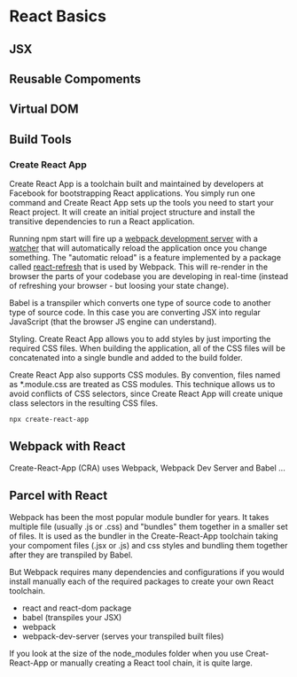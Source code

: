 # React Basics

## JSX


## Reusable Compoments


## Virtual DOM

## Build Tools

### Create React App

Create React App is a toolchain built and maintained by developers at Facebook for bootstrapping React applications. You simply run one command and Create React App sets up the tools you need to start your React project. It will create an initial project structure and install the transitive dependencies to run a React application.

Running npm start will fire up a <a href="https://webpack.js.org/configuration/dev-server/">webpack development server</a> with a <a href="https://webpack.js.org/configuration/watch/#watch">watcher</a> that will automatically reload the application once you change something. The "automatic reload" is a feature implemented by a package called <a href="https://www.npmjs.com/package/react-refresh">react-refresh</a> that is used by Webpack. This will re-render in the browser the parts of your codebase you are developing in real-time (instead of refreshing your browser - but loosing your state change).

Babel is a transpiler which converts one type of source code to another type of source code. In this case you are converting JSX into regular JavaScript (that the browser JS engine can understand). 

Styling. Create React App allows you to add styles by just importing the required CSS files. When building the application, all of the CSS files will be concatenated into a single bundle and added to the build folder.  
  
Create React App also supports CSS modules. By convention, files named as *.module.css are treated as CSS modules. This technique allows us to avoid conflicts of CSS selectors, since Create React App will create unique class selectors in the resulting CSS files.

```JS
npx create-react-app
```


## Webpack with React

Create-React-App (CRA) uses Webpack, Webpack Dev Server and Babel ...



## Parcel with React

Webpack has been the most popular module bundler for years. It takes multiple file (usually .js or .css) and "bundles" them together in a smaller set of files. It is used as the bundler in the Create-React-App toolchain taking your compoment files (.jsx or .js) and css styles and bundling them together after they are transpiled by Babel. 

But Webpack requires many dependencies and configurations if you would install manually each of the required packages to create your own React toolchain.

  - react and react-dom package
  - babel (transpiles your JSX)
  - webpack
  - webpack-dev-server (serves your transpiled built files)

If you look at the size of the node_modules folder when you use Creat-React-App or manually creating a React tool chain, it is quite large.



